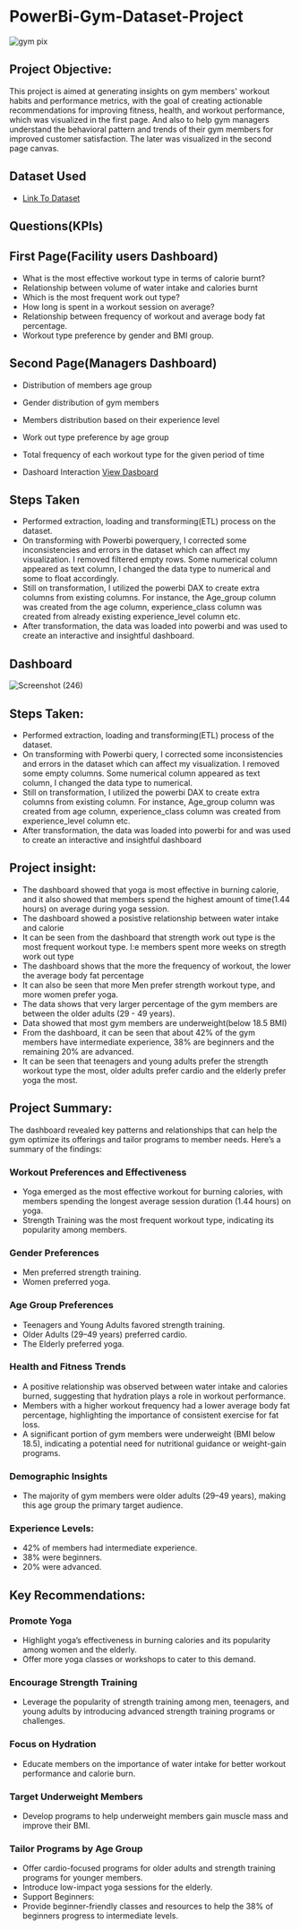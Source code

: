 # PowerBi-Gym-Dataset-Project
![gym pix](https://github.com/user-attachments/assets/596306b1-a48b-402b-a08a-c7282dffdb25)

## Project Objective:

This project is aimed at generating insights on gym members' workout habits and performance metrics, with the goal of
creating actionable recommendations for improving fitness, health, and workout performance, which was visualized in the first page. And also to help gym managers understand the behavioral pattern and trends of their gym members for improved customer satisfaction. The later was visualized in the second page canvas.
## Dataset Used

- <a href="https://github.com/ahanspaschal/PowerBi-Gym-Dataset-Project/blob/main/gym_members_exercise_tracking_synthetic_data.csv">Link To Dataset</a>
## Questions(KPIs)

## First Page(Facility users Dashboard)
- What is the most effective workout type in terms of calorie burnt?
- Relationship between volume of water intake and calories burnt
- Which is the most frequent work out type?
- How long is spent in a workout session on average? 
- Relationship between frequency of workout and average body fat percentage.
- Workout type preference by gender and BMI group.

## Second Page(Managers Dashboard)
- Distribution of members age group
- Gender distribution of gym members
- Members distribution based on their experience level
- Work out type preference by age group
- Total frequency of each workout type for the given period of time

- Dashoard Interaction <a href="https://1drv.ms/u/c/2ffbe0b0e58b637b/Ecf-vH81wdVEif4GWzq8J-IBHIq4tSYVN5ddqvOsw3lqiQ?e=BgPkOR">View Dasboard</a>

## Steps Taken
- Performed extraction, loading and transforming(ETL) process on the dataset.
- On transforming with Powerbi powerquery, I corrected some inconsistencies and errors in the dataset which can affect my visualization. I removed filtered empty rows. Some numerical column appeared as text column, I 
  changed the data type to numerical and some to float accordingly. 
- Still on transformation, I utilized the powerbi DAX to create extra columns from existing columns. For instance, the Age_group column was created from the age column, experience_class column was created from 
  already existing experience_level column etc.
- After transformation, the data was loaded into powerbi and was used to create an interactive and insightful dashboard.

## Dashboard
![Screenshot (246)](https://github.com/user-attachments/assets/71b27ec7-5a42-40db-8e61-de3446c7ac06)

## Steps Taken:
- Performed extraction, loading and transforming(ETL) process of the dataset.
- On transforming with Powerbi query, I corrected some inconsistencies and errors in the dataset which can affect my visualization. I removed some empty columns. Some numerical column appeared as text column, I changed 
  the data type to numerical. 
- Still on transformation, I utilized the powerbi DAX to create extra columns from existing column. For instance, Age_group column was created from age column, experience_class column was created from experience_level 
  column etc.
- After transformation, the data was loaded into powerbi for and was used to create an interactive and insightful dashboard 

## Project insight:

- The dashboard showed that yoga is most effective in burning calorie, and it also showed that members spend the highest amount of time(1.44 hours) on average during yoga session. 
- The dashboard showed a posistive relationship between water intake and calorie
- It can be seen from the dashboard that strength work out type is the most frequent workout type. I:e members spent more weeks on stregth work out type
- The dashboard shows that the more the frequency of workout, the lower the average body fat percentage
- It can also be seen that more Men prefer strength workout type, and more women prefer yoga.
- The data shows that very larger percentage of the gym members are between the older adults (29 - 49 years).
- Data showed that most gym members are underweight(below 18.5 BMI)
- From the dashboard, it can be seen that about 42% of the gym members have intermediate experience, 38% are beginners and the remaining 20% are advanced.
- It can be seen that teenagers and young adults prefer the strength workout type the most, older adults prefer cardio and the elderly prefer yoga the most.


## Project Summary:

The dashboard revealed key patterns and relationships that can help the gym optimize its offerings and tailor programs to member needs. Here’s a summary of the findings:

### Workout Preferences and Effectiveness

- Yoga emerged as the most effective workout for burning calories, with members spending the longest average session duration (1.44 hours) on yoga.
- Strength Training was the most frequent workout type, indicating its popularity among members.


### Gender Preferences
- Men preferred strength training.
- Women preferred yoga.

### Age Group Preferences
- Teenagers and Young Adults favored strength training.
- Older Adults (29–49 years) preferred cardio.
- The Elderly preferred yoga.

### Health and Fitness Trends
- A positive relationship was observed between water intake and calories burned, suggesting that hydration plays a role in workout performance.
- Members with a higher workout frequency had a lower average body fat percentage, highlighting the importance of consistent exercise for fat loss.
- A significant portion of gym members were underweight (BMI below 18.5), indicating a potential need for nutritional guidance or weight-gain programs.


### Demographic Insights
- The majority of gym members were older adults (29–49 years), making this age group the primary target audience.

### Experience Levels:
- 42% of members had intermediate experience.
- 38% were beginners.
- 20% were advanced.


## Key Recommendations:

### Promote Yoga
- Highlight yoga’s effectiveness in burning calories and its popularity among women and the elderly.
- Offer more yoga classes or workshops to cater to this demand.

### Encourage Strength Training
- Leverage the popularity of strength training among men, teenagers, and young adults by introducing advanced strength training programs or challenges.

### Focus on Hydration
- Educate members on the importance of water intake for better workout performance and calorie burn.

### Target Underweight Members
- Develop programs to help underweight members gain muscle mass and improve their BMI.

### Tailor Programs by Age Group
- Offer cardio-focused programs for older adults and strength training programs for younger members.
- Introduce low-impact yoga sessions for the elderly.
- Support Beginners:
- Provide beginner-friendly classes and resources to help the 38% of beginners progress to intermediate levels.




